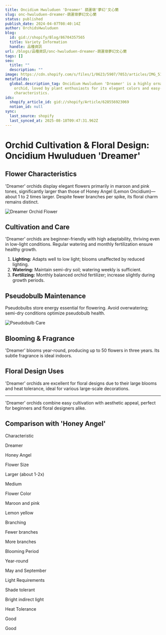 ```yaml
---
title: Oncidium Hwuluduen 'Dreamer' 葫蘆墩'夢幻'文心蘭
slug: onc-hwuluduen-dreamer-葫蘆墩夢幻文心蘭
status: published
publish_date: 2024-04-07T08:40:14Z
author: OrchidsHwuluduen
blog:
  id: gid://shopify/Blog/86704357565
  title: Variety Information
  handle: 品種資訊
url: /blogs/品種資訊/onc-hwuluduen-dreamer-葫蘆墩夢幻文心蘭
tags: []
seo:
  title: ""
  description: ""
image: https://cdn.shopify.com/s/files/1/0623/5907/7053/articles/IMG_5107_0ee219cf-1a8e-4bdd-8fca-f6b0c02614fc.jpg?v=1741336193
metafields:
  global.description_tag: Oncidium Hwuluduen 'Dreamer' is a highly ornamental
    orchid, loved by plant enthusiasts for its elegant colors and easy-to-manage
    characteristics.
ids:
  shopify_article_id: gid://shopify/Article/628556923069
  notion_id: null
sync:
  last_source: shopify
  last_synced_at: 2025-08-18T09:47:31.962Z
---
```


# Orchid Cultivation & Floral Design: Oncidium Hwuluduen 'Dreamer'

## Flower Characteristics

'Dreamer' orchids display elegant flowers primarily in maroon and pink tones, significantly larger than those of Honey Angel (Lemon Oncidium)—about 1 to 2 times larger. Despite fewer branches per spike, its floral charm remains distinct.

![Dreamer Orchid Flower](https://cdn.shopify.com/s/files/1/0623/5907/7053/files/22112ED4-E7F5-47B2-B824-FCEF9DA77F9F_1_105_c_600x600.jpg?v=1712410011)

## Cultivation and Care

'Dreamer' orchids are beginner-friendly with high adaptability, thriving even in low-light conditions. Regular watering and monthly fertilization ensure healthy growth.

1.  **Lighting:** Adapts well to low light; blooms unaffected by reduced lighting.
2.  **Watering:** Maintain semi-dry soil; watering weekly is sufficient.
3.  **Fertilizing:** Monthly balanced orchid fertilizer; increase slightly during growth periods.

## Pseudobulb Maintenance

Pseudobulbs store energy essential for flowering. Avoid overwatering; semi-dry conditions optimize pseudobulb health.

![Pseudobulb Care](https://cdn.shopify.com/s/files/1/0623/5907/7053/files/AF19C1A1-768B-4780-AE45-8B7796A00680_1_105_c_600x600.jpg?v=1712409763)

## Blooming & Fragrance

'Dreamer' blooms year-round, producing up to 50 flowers in three years. Its subtle fragrance is ideal indoors.

## Floral Design Uses

'Dreamer' orchids are excellent for floral designs due to their large blooms and heat tolerance, ideal for various large-scale decorations.

* * *

'Dreamer' orchids combine easy cultivation with aesthetic appeal, perfect for beginners and floral designers alike.

## Comparison with 'Honey Angel'

Characteristic

Dreamer

Honey Angel

Flower Size

Larger (about 1-2x)

Medium

Flower Color

Maroon and pink

Lemon yellow

Branching

Fewer branches

More branches

Blooming Period

Year-round

May and September

Light Requirements

Shade tolerant

Bright indirect light

Heat Tolerance

Good

Good